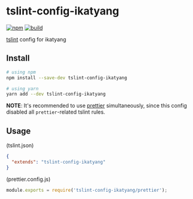 # tslint-config-ikatyang

[![npm](https://img.shields.io/npm/v/tslint-config-ikatyang.svg)](https://www.npmjs.com/package/tslint-config-ikatyang)
[![build](https://img.shields.io/travis/ikatyang/tslint-config-ikatyang/master.svg)](https://travis-ci.org/ikatyang/tslint-config-ikatyang/builds)

[tslint](https://palantir.github.io/tslint/) config for ikatyang

## Install

```sh
# using npm
npm install --save-dev tslint-config-ikatyang

# using yarn
yarn add --dev tslint-config-ikatyang
```

**NOTE**: It's recommended to use [prettier](https://github.com/prettier/prettier) simultaneously, since this config disabled all `prettier`-related tslint rules.

## Usage

(tslint.json)

```json
{
  "extends": "tslint-config-ikatyang"
}
```

(prettier.config.js)

```js
module.exports = require('tslint-config-ikatyang/prettier');
```
